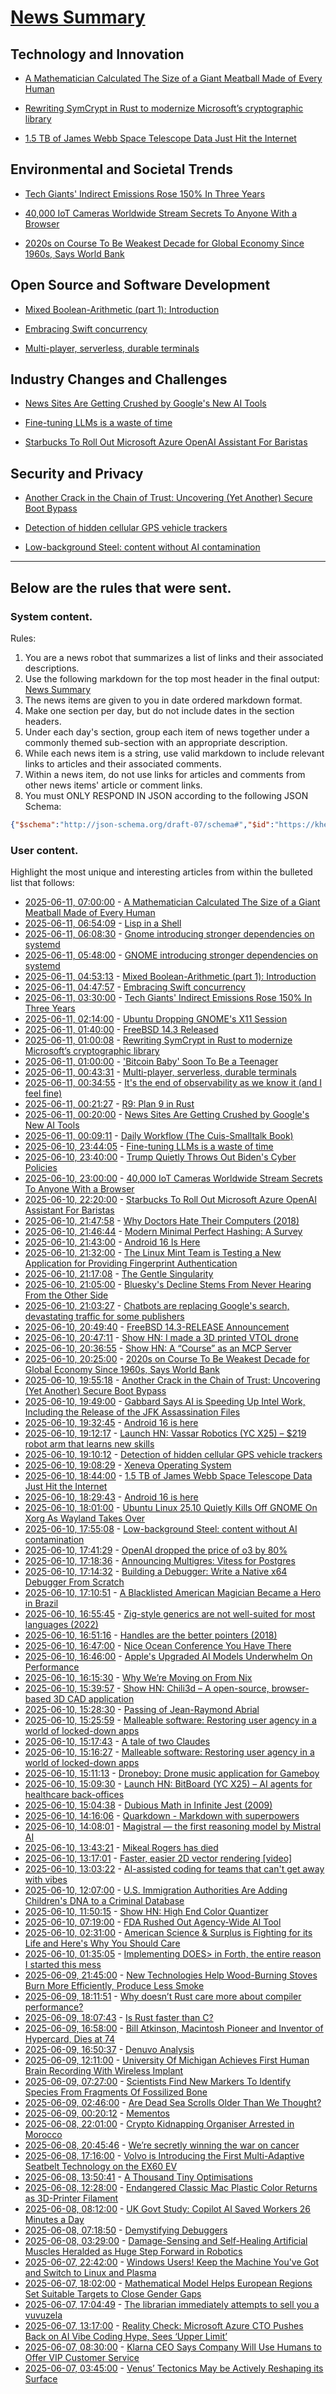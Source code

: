 # [News Summary](https://kherrick.github.io/news-summary/)

## Technology and Innovation

* [A Mathematician Calculated The Size of a Giant Meatball Made of Every Human](https://science.slashdot.org/story/25/06/11/0050238/a-mathematician-calculated-the-size-of-a-giant-meatball-made-of-every-human?utm_source=rss1.0mainlinkanon&amp;utm_medium=feed)

* [Rewriting SymCrypt in Rust to modernize Microsoft’s cryptographic library](https://www.microsoft.com/en-us/research/blog/rewriting-symcrypt-in-rust-to-modernize-microsofts-cryptographic-library/)

* [1.5 TB of James Webb Space Telescope Data Just Hit the Internet](https://tech.slashdot.org/story/25/06/10/1844246/15-tb-of-james-webb-space-telescope-data-just-hit-the-internet?utm_source=rss1.0mainlinkanon&amp;utm_medium=feed)

## Environmental and Societal Trends

* [Tech Giants&apos; Indirect Emissions Rose 150% In Three Years](https://news.slashdot.org/story/25/06/10/2154202/tech-giants-indirect-emissions-rose-150-in-three-years?utm_source=rss1.0mainlinkanon&amp;utm_medium=feed)

* [40,000 IoT Cameras Worldwide Stream Secrets To Anyone With a Browser](https://tech.slashdot.org/story/25/06/10/2039202/40000-iot-cameras-worldwide-stream-secrets-to-anyone-with-a-browser?utm_source=rss1.0mainlinkanon&amp;utm_medium=feed)

* [2020s on Course To Be Weakest Decade for Global Economy Since 1960s, Says World Bank](https://news.slashdot.org/story/25/06/10/1959223/2020s-on-course-to-be-weakest-decade-for-global-economy-since-1960s-says-world-bank?utm_source=rss1.0mainlinkanon&amp;utm_medium=feed)

## Open Source and Software Development

* [Mixed Boolean-Arithmetic (part 1): Introduction](https://plzin.github.io/posts/mba)

* [Embracing Swift concurrency](https://developer.apple.com/videos/play/wwdc2025/268/)

* [Multi-player, serverless, durable terminals](https://s2.dev/blog/s2-term)

## Industry Changes and Challenges

* [News Sites Are Getting Crushed by Google&apos;s New AI Tools](https://tech.slashdot.org/story/25/06/10/2126217/news-sites-are-getting-crushed-by-googles-new-ai-tools?utm_source=rss1.0mainlinkanon&amp;utm_medium=feed)

* [Fine-tuning LLMs is a waste of time](https://codinginterviewsmadesimple.substack.com/p/fine-tuning-llms-is-a-huge-waste)

* [Starbucks To Roll Out Microsoft Azure OpenAI Assistant For Baristas](https://slashdot.org/story/25/06/10/2032225/starbucks-to-roll-out-microsoft-azure-openai-assistant-for-baristas?utm_source=rss1.0mainlinkanon&amp;utm_medium=feed)

## Security and Privacy

* [Another Crack in the Chain of Trust: Uncovering (Yet Another) Secure Boot Bypass](https://www.binarly.io/blog/another-crack-in-the-chain-of-trust)

* [Detection of hidden cellular GPS vehicle trackers](https://www.researchgate.net/publication/391704077_You_Can_Drive_But_You_Cannot_Hide_Detection_of_Hidden_Cellular_GPS_Vehicle_Trackers)

* [Low-background Steel: content without AI contamination](https://blog.jgc.org/2025/06/low-background-steel-content-without-ai.html)

---

## Below are the rules that were sent.

### System content.

Rules:

1. You are a news robot that summarizes a list of links and their associated descriptions.
2. Use the following markdown for the top most header in the final output: [News Summary](https://kherrick.github.io/news-summary/)
3. The news items are given to you in date ordered markdown format.
4. Make one section per day, but do not include dates in the section headers.
5. Under each day's section, group each item of news together under a commonly themed sub-section with an appropriate description.
6. While each news item is a string, use valid markdown to include relevant links to articles and their associated comments.
7. Within a news item, do not use links for articles and comments from other news items' article or comment links.
8. You must ONLY RESPOND IN JSON according to the following JSON Schema:

```json
{"$schema":"http://json-schema.org/draft-07/schema#","$id":"https://kherrick.github.io/news-summary/news-summary-schema.json","type":"object","properties":{"heading":{"type":"string"},"sections":{"type":"array","items":{"type":"object","properties":{"title":{"type":"string"},"newsItems":{"type":"array","items":{"type":"string"},"minItems":1}},"required":["title","newsItems"]},"minItems":1}},"required":["heading","sections"]}
```

### User content.

Highlight the most unique and interesting articles from within the bulleted list that follows:

* [2025-06-11, 07:00:00](https://science.slashdot.org/story/25/06/11/0050238/a-mathematician-calculated-the-size-of-a-giant-meatball-made-of-every-human?utm_source=rss1.0mainlinkanon&amp;utm_medium=feed) - [A Mathematician Calculated The Size of a Giant Meatball Made of Every Human](https://science.slashdot.org/story/25/06/11/0050238/a-mathematician-calculated-the-size-of-a-giant-meatball-made-of-every-human?utm_source=rss1.0mainlinkanon&amp;utm_medium=feed)
* [2025-06-11, 06:54:09](https://lobste.rs/s/0dpixv/lisp_shell) - [Lisp in a Shell](https://www.youtube.com/watch?v=aeUt0x7EqPY)
* [2025-06-11, 06:08:30](https://news.ycombinator.com/item?id=44244646) - [Gnome introducing stronger dependencies on systemd](https://blogs.gnome.org/adrianvovk/2025/06/10/gnome-systemd-dependencies/)
* [2025-06-11, 05:48:00](https://lobste.rs/s/dfshg3/gnome_introducing_stronger) - [GNOME introducing stronger dependencies on systemd](https://blogs.gnome.org/adrianvovk/2025/06/10/gnome-systemd-dependencies/)
* [2025-06-11, 04:53:13](https://lobste.rs/s/fvbwth/mixed_boolean_arithmetic_part_1) - [Mixed Boolean-Arithmetic (part 1): Introduction](https://plzin.github.io/posts/mba)
* [2025-06-11, 04:47:57](https://lobste.rs/s/hgrd1v/embracing_swift_concurrency) - [Embracing Swift concurrency](https://developer.apple.com/videos/play/wwdc2025/268/)
* [2025-06-11, 03:30:00](https://news.slashdot.org/story/25/06/10/2154202/tech-giants-indirect-emissions-rose-150-in-three-years?utm_source=rss1.0mainlinkanon&amp;utm_medium=feed) - [Tech Giants&apos; Indirect Emissions Rose 150% In Three Years](https://news.slashdot.org/story/25/06/10/2154202/tech-giants-indirect-emissions-rose-150-in-three-years?utm_source=rss1.0mainlinkanon&amp;utm_medium=feed)
* [2025-06-11, 02:14:00](https://soylentnews.org/article.pl?sid=25/06/10/1727213&amp;from=rss) - [Ubuntu Dropping GNOME&apos;s X11 Session](https://soylentnews.org/article.pl?sid=25/06/10/1727213&amp;from=rss)
* [2025-06-11, 01:40:00](https://bsd.slashdot.org/story/25/06/10/2146224/freebsd-143-released?utm_source=rss1.0mainlinkanon&amp;utm_medium=feed) - [FreeBSD 14.3 Released](https://bsd.slashdot.org/story/25/06/10/2146224/freebsd-143-released?utm_source=rss1.0mainlinkanon&amp;utm_medium=feed)
* [2025-06-11, 01:00:08](https://lobste.rs/s/p8uq6e/rewriting_symcrypt_rust_modernize) - [Rewriting SymCrypt in Rust to modernize Microsoft’s cryptographic library](https://www.microsoft.com/en-us/research/blog/rewriting-symcrypt-in-rust-to-modernize-microsofts-cryptographic-library/)
* [2025-06-11, 01:00:00](https://slashdot.org/story/25/06/10/2134219/bitcoin-baby-soon-to-be-a-teenager?utm_source=rss1.0mainlinkanon&amp;utm_medium=feed) - [&apos;Bitcoin Baby&apos; Soon To Be a Teenager](https://slashdot.org/story/25/06/10/2134219/bitcoin-baby-soon-to-be-a-teenager?utm_source=rss1.0mainlinkanon&amp;utm_medium=feed)
* [2025-06-11, 00:43:31](https://lobste.rs/s/r0wyey/multi_player_serverless_durable) - [Multi-player, serverless, durable terminals](https://s2.dev/blog/s2-term)
* [2025-06-11, 00:34:55](https://news.ycombinator.com/item?id=44243050) - [It&apos;s the end of observability as we know it (and I feel fine)](https://www.honeycomb.io/blog/its-the-end-of-observability-as-we-know-it-and-i-feel-fine)
* [2025-06-11, 00:21:27](https://lobste.rs/s/ab86gm/r9_plan_9_rust) - [R9: Plan 9 in Rust](https://github.com/r9os/r9)
* [2025-06-11, 00:20:00](https://tech.slashdot.org/story/25/06/10/2126217/news-sites-are-getting-crushed-by-googles-new-ai-tools?utm_source=rss1.0mainlinkanon&amp;utm_medium=feed) - [News Sites Are Getting Crushed by Google&apos;s New AI Tools](https://tech.slashdot.org/story/25/06/10/2126217/news-sites-are-getting-crushed-by-googles-new-ai-tools?utm_source=rss1.0mainlinkanon&amp;utm_medium=feed)
* [2025-06-11, 00:09:11](https://lobste.rs/s/std7aq/daily_workflow_cuis_smalltalk_book) - [Daily Workflow (The Cuis-Smalltalk Book)](https://drcuis.github.io/TheCuisBook/Daily-Workflow.html)
* [2025-06-10, 23:44:05](https://news.ycombinator.com/item?id=44242737) - [Fine-tuning LLMs is a waste of time](https://codinginterviewsmadesimple.substack.com/p/fine-tuning-llms-is-a-huge-waste)
* [2025-06-10, 23:40:00](https://it.slashdot.org/story/25/06/10/2044217/trump-quietly-throws-out-bidens-cyber-policies?utm_source=rss1.0mainlinkanon&amp;utm_medium=feed) - [Trump Quietly Throws Out Biden&apos;s Cyber Policies](https://it.slashdot.org/story/25/06/10/2044217/trump-quietly-throws-out-bidens-cyber-policies?utm_source=rss1.0mainlinkanon&amp;utm_medium=feed)
* [2025-06-10, 23:00:00](https://tech.slashdot.org/story/25/06/10/2039202/40000-iot-cameras-worldwide-stream-secrets-to-anyone-with-a-browser?utm_source=rss1.0mainlinkanon&amp;utm_medium=feed) - [40,000 IoT Cameras Worldwide Stream Secrets To Anyone With a Browser](https://tech.slashdot.org/story/25/06/10/2039202/40000-iot-cameras-worldwide-stream-secrets-to-anyone-with-a-browser?utm_source=rss1.0mainlinkanon&amp;utm_medium=feed)
* [2025-06-10, 22:20:00](https://slashdot.org/story/25/06/10/2032225/starbucks-to-roll-out-microsoft-azure-openai-assistant-for-baristas?utm_source=rss1.0mainlinkanon&amp;utm_medium=feed) - [Starbucks To Roll Out Microsoft Azure OpenAI Assistant For Baristas](https://slashdot.org/story/25/06/10/2032225/starbucks-to-roll-out-microsoft-azure-openai-assistant-for-baristas?utm_source=rss1.0mainlinkanon&amp;utm_medium=feed)
* [2025-06-10, 21:47:58](https://lobste.rs/s/nvtogi/why_doctors_hate_their_computers_2018) - [Why Doctors Hate Their Computers (2018)](https://web.archive.org/web/20250104014248/https://www.newyorker.com/magazine/2018/11/12/why-doctors-hate-their-computers)
* [2025-06-10, 21:46:44](https://news.ycombinator.com/item?id=44241832) - [Modern Minimal Perfect Hashing: A Survey](https://arxiv.org/abs/2506.06536)
* [2025-06-10, 21:43:00](https://mobile.slashdot.org/story/25/06/10/2021249/android-16-is-here?utm_source=rss1.0mainlinkanon&amp;utm_medium=feed) - [Android 16 Is Here](https://mobile.slashdot.org/story/25/06/10/2021249/android-16-is-here?utm_source=rss1.0mainlinkanon&amp;utm_medium=feed)
* [2025-06-10, 21:32:00](https://soylentnews.org/article.pl?sid=25/06/09/1724212&amp;from=rss) - [The Linux Mint Team is Testing a New Application for Providing Fingerprint Authentication](https://soylentnews.org/article.pl?sid=25/06/09/1724212&amp;from=rss)
* [2025-06-10, 21:17:08](https://news.ycombinator.com/item?id=44241549) - [The Gentle Singularity](https://blog.samaltman.com/the-gentle-singularity)
* [2025-06-10, 21:05:00](https://tech.slashdot.org/story/25/06/10/2013239/blueskys-decline-stems-from-never-hearing-from-the-other-side?utm_source=rss1.0mainlinkanon&amp;utm_medium=feed) - [Bluesky&apos;s Decline Stems From Never Hearing From the Other Side](https://tech.slashdot.org/story/25/06/10/2013239/blueskys-decline-stems-from-never-hearing-from-the-other-side?utm_source=rss1.0mainlinkanon&amp;utm_medium=feed)
* [2025-06-10, 21:03:27](https://news.ycombinator.com/item?id=44241407) - [Chatbots are replacing Google&apos;s search, devastating traffic for some publishers](https://www.wsj.com/tech/ai/google-ai-news-publishers-7e687141)
* [2025-06-10, 20:49:40](https://lobste.rs/s/xpiavv/freebsd_14_3_release_announcement) - [FreeBSD 14.3-RELEASE Announcement](https://freebsd.org/releases/14.3R/announce/)
* [2025-06-10, 20:47:11](https://news.ycombinator.com/item?id=44241278) - [Show HN: I made a 3D printed VTOL drone](https://www.tsungxu.com/p/i-made-a-3d-printed-vtol-that-can)
* [2025-06-10, 20:36:55](https://news.ycombinator.com/item?id=44241202) - [Show HN: A “Course” as an MCP Server](https://mastra.ai/course)
* [2025-06-10, 20:25:00](https://news.slashdot.org/story/25/06/10/1959223/2020s-on-course-to-be-weakest-decade-for-global-economy-since-1960s-says-world-bank?utm_source=rss1.0mainlinkanon&amp;utm_medium=feed) - [2020s on Course To Be Weakest Decade for Global Economy Since 1960s, Says World Bank](https://news.slashdot.org/story/25/06/10/1959223/2020s-on-course-to-be-weakest-decade-for-global-economy-since-1960s-says-world-bank?utm_source=rss1.0mainlinkanon&amp;utm_medium=feed)
* [2025-06-10, 19:55:18](https://news.ycombinator.com/item?id=44240770) - [Another Crack in the Chain of Trust: Uncovering (Yet Another) Secure Boot Bypass](https://www.binarly.io/blog/another-crack-in-the-chain-of-trust)
* [2025-06-10, 19:49:00](https://news.slashdot.org/story/25/06/10/1949232/gabbard-says-ai-is-speeding-up-intel-work-including-the-release-of-the-jfk-assassination-files?utm_source=rss1.0mainlinkanon&amp;utm_medium=feed) - [Gabbard Says AI is Speeding Up Intel Work, Including the Release of the JFK Assassination Files](https://news.slashdot.org/story/25/06/10/1949232/gabbard-says-ai-is-speeding-up-intel-work-including-the-release-of-the-jfk-assassination-files?utm_source=rss1.0mainlinkanon&amp;utm_medium=feed)
* [2025-06-10, 19:32:45](https://lobste.rs/s/bdpty0/android_16_is_here) - [Android 16 is here](https://blog.google/products/android/android-16/)
* [2025-06-10, 19:12:17](https://news.ycombinator.com/item?id=44240302) - [Launch HN: Vassar Robotics (YC X25) – $219 robot arm that learns new skills](https://news.ycombinator.com/item?id=44240302)
* [2025-06-10, 19:10:12](https://news.ycombinator.com/item?id=44240286) - [Detection of hidden cellular GPS vehicle trackers](https://www.researchgate.net/publication/391704077_You_Can_Drive_But_You_Cannot_Hide_Detection_of_Hidden_Cellular_GPS_Vehicle_Trackers)
* [2025-06-10, 19:08:29](https://news.ycombinator.com/item?id=44240265) - [Xeneva Operating System](https://github.com/manaskamal/XenevaOS)
* [2025-06-10, 18:44:00](https://tech.slashdot.org/story/25/06/10/1844246/15-tb-of-james-webb-space-telescope-data-just-hit-the-internet?utm_source=rss1.0mainlinkanon&amp;utm_medium=feed) - [1.5 TB of James Webb Space Telescope Data Just Hit the Internet](https://tech.slashdot.org/story/25/06/10/1844246/15-tb-of-james-webb-space-telescope-data-just-hit-the-internet?utm_source=rss1.0mainlinkanon&amp;utm_medium=feed)
* [2025-06-10, 18:29:43](https://news.ycombinator.com/item?id=44239812) - [Android 16 is here](https://blog.google/products/android/android-16/)
* [2025-06-10, 18:01:00](https://news.slashdot.org/story/25/06/10/181234/ubuntu-linux-2510-quietly-kills-off-gnome-on-xorg-as-wayland-takes-over?utm_source=rss1.0mainlinkanon&amp;utm_medium=feed) - [Ubuntu Linux 25.10 Quietly Kills Off GNOME On Xorg As Wayland Takes Over](https://news.slashdot.org/story/25/06/10/181234/ubuntu-linux-2510-quietly-kills-off-gnome-on-xorg-as-wayland-takes-over?utm_source=rss1.0mainlinkanon&amp;utm_medium=feed)
* [2025-06-10, 17:55:08](https://news.ycombinator.com/item?id=44239481) - [Low-background Steel: content without AI contamination](https://blog.jgc.org/2025/06/low-background-steel-content-without-ai.html)
* [2025-06-10, 17:41:29](https://news.ycombinator.com/item?id=44239359) - [OpenAI dropped the price of o3 by 80%](https://twitter.com/sama/status/1932434606558462459)
* [2025-06-10, 17:18:36](https://lobste.rs/s/wlepy8/announcing_multigres_vitess_for) - [Announcing Multigres: Vitess for Postgres](https://supabase.com/blog/multigres-vitess-for-postgres)
* [2025-06-10, 17:14:32](https://lobste.rs/s/uclun9/building_debugger_write_native_x64) - [Building a Debugger: Write a Native x64 Debugger From Scratch](https://nostarch.com/building-a-debugger)
* [2025-06-10, 17:10:51](https://news.ycombinator.com/item?id=44239107) - [A Blacklisted American Magician Became a Hero in Brazil](https://www.wsj.com/lifestyle/careers/magician-brazil-national-celebrity-d31f547a)
* [2025-06-10, 16:55:45](https://lobste.rs/s/v0jei8/zig_style_generics_are_not_well_suited_for) - [Zig-style generics are not well-suited for most languages (2022)](https://typesanitizer.com/blog/zig-generics.html)
* [2025-06-10, 16:51:16](https://lobste.rs/s/067s7i/handles_are_better_pointers_2018) - [Handles are the better pointers (2018)](https://floooh.github.io/2018/06/17/handles-vs-pointers.html)
* [2025-06-10, 16:47:00](https://soylentnews.org/article.pl?sid=25/06/09/1718210&amp;from=rss) - [Nice Ocean Conference You Have There](https://soylentnews.org/article.pl?sid=25/06/09/1718210&amp;from=rss)
* [2025-06-10, 16:46:00](https://apple.slashdot.org/story/25/06/10/1646256/apples-upgraded-ai-models-underwhelm-on-performance?utm_source=rss1.0mainlinkanon&amp;utm_medium=feed) - [Apple&apos;s Upgraded AI Models Underwhelm On Performance](https://apple.slashdot.org/story/25/06/10/1646256/apples-upgraded-ai-models-underwhelm-on-performance?utm_source=rss1.0mainlinkanon&amp;utm_medium=feed)
* [2025-06-10, 16:15:30](https://lobste.rs/s/vnvrv8/why_we_re_moving_on_from_nix) - [Why We’re Moving on From Nix](https://blog.railway.com/p/introducing-railpack)
* [2025-06-10, 15:39:57](https://news.ycombinator.com/item?id=44238171) - [Show HN: Chili3d – A open-source, browser-based 3D CAD application](https://news.ycombinator.com/item?id=44238171)
* [2025-06-10, 15:28:30](https://lobste.rs/s/hao2zr/passing_jean_raymond_abrial) - [Passing of Jean-Raymond Abrial](https://en.wikipedia.org/wiki/Jean-Raymond_Abrial)
* [2025-06-10, 15:25:59](https://lobste.rs/s/fkgmer/malleable_software_restoring_user) - [Malleable software: Restoring user agency in a world of locked-down apps](https://www.inkandswitch.com/essay/malleable-software/)
* [2025-06-10, 15:17:43](https://lobste.rs/s/wj1kn0/tale_two_claudes) - [A tale of two Claudes](https://steveklabnik.com/writing/a-tale-of-two-claudes/)
* [2025-06-10, 15:16:27](https://news.ycombinator.com/item?id=44237881) - [Malleable software: Restoring user agency in a world of locked-down apps](https://www.inkandswitch.com/essay/malleable-software/)
* [2025-06-10, 15:11:13](https://lobste.rs/s/lbepej/droneboy_drone_music_application_for) - [Droneboy: Drone music application for Gameboy](https://github.com/purefunktion/Droneboy)
* [2025-06-10, 15:09:30](https://news.ycombinator.com/item?id=44237769) - [Launch HN: BitBoard (YC X25) – AI agents for healthcare back-offices](https://news.ycombinator.com/item?id=44237769)
* [2025-06-10, 15:04:38](https://news.ycombinator.com/item?id=44237700) - [Dubious Math in Infinite Jest (2009)](https://www.thehowlingfantods.com/dfw/dubious-math-in-infinite-jest.html)
* [2025-06-10, 14:16:06](https://lobste.rs/s/lmbnv0/quarkdown_markdown_with_superpowers) - [Quarkdown - Markdown with superpowers](https://quarkdown.com/)
* [2025-06-10, 14:08:01](https://news.ycombinator.com/item?id=44236997) - [Magistral — the first reasoning model by Mistral AI](https://mistral.ai/news/magistral)
* [2025-06-10, 13:43:21](https://news.ycombinator.com/item?id=44236728) - [Mikeal Rogers has died](https://b.h4x.zip/mikeal/)
* [2025-06-10, 13:17:01](https://news.ycombinator.com/item?id=44236423) - [Faster, easier 2D vector rendering [video]](https://www.youtube.com/watch?v=_sv8K190Zps)
* [2025-06-10, 13:03:22](https://lobste.rs/s/1qppei/ai_assisted_coding_for_teams_can_t_get_away) - [AI-assisted coding for teams that can&apos;t get away with vibes](https://blog.nilenso.com/blog/2025/05/29/ai-assisted-coding/)
* [2025-06-10, 12:07:00](https://soylentnews.org/article.pl?sid=25/06/09/1710253&amp;from=rss) - [U.S. Immigration Authorities Are Adding Children&apos;s DNA to a Criminal Database](https://soylentnews.org/article.pl?sid=25/06/09/1710253&amp;from=rss)
* [2025-06-10, 11:50:15](https://news.ycombinator.com/item?id=44235628) - [Show HN: High End Color Quantizer](https://github.com/big-nacho/patolette)
* [2025-06-10, 07:19:00](https://soylentnews.org/article.pl?sid=25/06/09/1152234&amp;from=rss) - [FDA Rushed Out Agency-Wide AI Tool](https://soylentnews.org/article.pl?sid=25/06/09/1152234&amp;from=rss)
* [2025-06-10, 02:31:00](https://soylentnews.org/article.pl?sid=25/06/08/1422259&amp;from=rss) - [American Science &amp; Surplus is Fighting for its Life and Here&apos;s Why You Should Care](https://soylentnews.org/article.pl?sid=25/06/08/1422259&amp;from=rss)
* [2025-06-10, 01:35:05](https://lobste.rs/s/w1ludh/implementing_does_forth_entire_reason_i) - [Implementing DOES&gt; in Forth, the entire reason I started this mess](https://boston.conman.org/2025/06/09.1)
* [2025-06-09, 21:45:00](https://soylentnews.org/article.pl?sid=25/06/08/1410212&amp;from=rss) - [New Technologies Help Wood-Burning Stoves Burn More Efficiently, Produce Less Smoke](https://soylentnews.org/article.pl?sid=25/06/08/1410212&amp;from=rss)
* [2025-06-09, 18:11:51](https://lobste.rs/s/hrk5y5/why_doesn_t_rust_care_more_about_compiler) - [Why doesn’t Rust care more about compiler performance?](https://kobzol.github.io/rust/rustc/2025/06/09/why-doesnt-rust-care-more-about-compiler-performance.html)
* [2025-06-09, 18:07:43](https://lobste.rs/s/in8yn9/is_rust_faster_than_c) - [Is Rust faster than C?](https://steveklabnik.com/writing/is-rust-faster-than-c/)
* [2025-06-09, 16:58:00](https://soylentnews.org/article.pl?sid=25/06/08/142216&amp;from=rss) - [Bill Atkinson, Macintosh Pioneer and Inventor of Hypercard, Dies at 74](https://soylentnews.org/article.pl?sid=25/06/08/142216&amp;from=rss)
* [2025-06-09, 16:50:37](https://news.ycombinator.com/item?id=44226406) - [Denuvo Analysis](https://connorjaydunn.github.io/blog/posts/denuvo-analysis/)
* [2025-06-09, 12:11:00](https://soylentnews.org/article.pl?sid=25/06/08/0319228&amp;from=rss) - [University Of Michigan Achieves First Human Brain Recording With Wireless Implant](https://soylentnews.org/article.pl?sid=25/06/08/0319228&amp;from=rss)
* [2025-06-09, 07:27:00](https://soylentnews.org/article.pl?sid=25/06/08/0311242&amp;from=rss) - [Scientists Find New Markers To Identify Species From Fragments Of Fossilized Bone](https://soylentnews.org/article.pl?sid=25/06/08/0311242&amp;from=rss)
* [2025-06-09, 02:46:00](https://soylentnews.org/article.pl?sid=25/06/08/031256&amp;from=rss) - [Are Dead Sea Scrolls Older Than We Thought?](https://soylentnews.org/article.pl?sid=25/06/08/031256&amp;from=rss)
* [2025-06-09, 00:20:12](https://news.ycombinator.com/item?id=44220357) - [Mementos](https://www.futilitycloset.com/2025/06/08/mementos-2/)
* [2025-06-08, 22:01:00](https://soylentnews.org/article.pl?sid=25/06/07/1357214&amp;from=rss) - [Crypto Kidnapping Organiser Arrested in Morocco](https://soylentnews.org/article.pl?sid=25/06/07/1357214&amp;from=rss)
* [2025-06-08, 20:45:46](https://news.ycombinator.com/item?id=44219379) - [We’re secretly winning the war on cancer](https://www.vox.com/health/415812/cancer-death-rates-myeloma-immunotherapy-smoking)
* [2025-06-08, 17:16:00](https://soylentnews.org/article.pl?sid=25/06/07/1218218&amp;from=rss) - [Volvo is Introducing the First Multi-Adaptive Seatbelt Technology on the EX60 EV](https://soylentnews.org/article.pl?sid=25/06/07/1218218&amp;from=rss)
* [2025-06-08, 13:50:41](https://news.ycombinator.com/item?id=44216996) - [A Thousand Tiny Optimisations](https://leejo.github.io/2025/06/08/alttpr/)
* [2025-06-08, 12:28:00](https://soylentnews.org/article.pl?sid=25/06/07/1211222&amp;from=rss) - [Endangered Classic Mac Plastic Color Returns as 3D-Printer Filament](https://soylentnews.org/article.pl?sid=25/06/07/1211222&amp;from=rss)
* [2025-06-08, 08:12:00](https://soylentnews.org/article.pl?sid=25/06/07/123250&amp;from=rss) - [UK Govt Study: Copilot AI Saved Workers 26 Minutes a Day](https://soylentnews.org/article.pl?sid=25/06/07/123250&amp;from=rss)
* [2025-06-08, 07:18:50](https://news.ycombinator.com/item?id=44215236) - [Demystifying Debuggers](https://www.rfleury.com/p/demystifying-debuggers-part-1-a-busy)
* [2025-06-08, 03:29:00](https://soylentnews.org/article.pl?sid=25/06/07/1155252&amp;from=rss) - [Damage-Sensing and Self-Healing Artificial Muscles Heralded as Huge Step Forward in Robotics](https://soylentnews.org/article.pl?sid=25/06/07/1155252&amp;from=rss)
* [2025-06-07, 22:42:00](https://soylentnews.org/article.pl?sid=25/06/06/1411252&amp;from=rss) - [Windows Users! Keep the Machine You&apos;ve Got and Switch to Linux and Plasma](https://soylentnews.org/article.pl?sid=25/06/06/1411252&amp;from=rss)
* [2025-06-07, 18:02:00](https://soylentnews.org/article.pl?sid=25/06/06/0553236&amp;from=rss) - [Mathematical Model Helps European Regions Set Suitable Targets to Close Gender Gaps](https://soylentnews.org/article.pl?sid=25/06/06/0553236&amp;from=rss)
* [2025-06-07, 17:04:49](https://news.ycombinator.com/item?id=44210921) - [The librarian immediately attempts to sell you a vuvuzela](https://kaveland.no/posts/2025-06-06-library)
* [2025-06-07, 13:17:00](https://soylentnews.org/article.pl?sid=25/06/06/1139229&amp;from=rss) - [Reality Check: Microsoft Azure CTO Pushes Back on AI Vibe Coding Hype, Sees ‘Upper Limit’](https://soylentnews.org/article.pl?sid=25/06/06/1139229&amp;from=rss)
* [2025-06-07, 08:30:00](https://soylentnews.org/article.pl?sid=25/06/06/111254&amp;from=rss) - [Klarna CEO Says Company Will Use Humans to Offer VIP Customer Service](https://soylentnews.org/article.pl?sid=25/06/06/111254&amp;from=rss)
* [2025-06-07, 03:45:00](https://soylentnews.org/article.pl?sid=25/06/06/1057206&amp;from=rss) - [Venus’ Tectonics May be Actively Reshaping its Surface](https://soylentnews.org/article.pl?sid=25/06/06/1057206&amp;from=rss)
